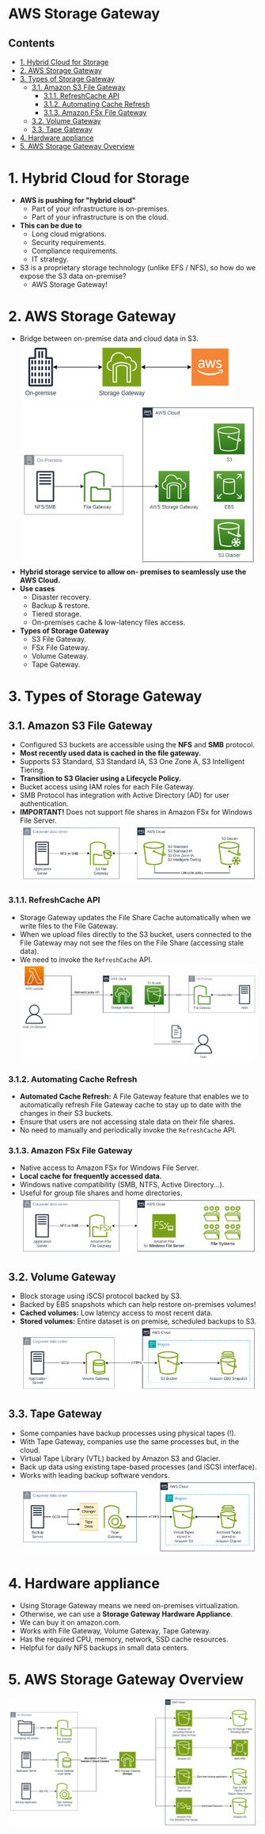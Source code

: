 # AWS Storage Gateway <!-- omit in toc -->

## Contents <!-- omit in toc -->

- [1. Hybrid Cloud for Storage](#1-hybrid-cloud-for-storage)
- [2. AWS Storage Gateway](#2-aws-storage-gateway)
- [3. Types of Storage Gateway](#3-types-of-storage-gateway)
  - [3.1. Amazon S3 File Gateway](#31-amazon-s3-file-gateway)
    - [3.1.1. RefreshCache API](#311-refreshcache-api)
    - [3.1.2. Automating Cache Refresh](#312-automating-cache-refresh)
    - [3.1.3. Amazon FSx File Gateway](#313-amazon-fsx-file-gateway)
  - [3.2. Volume Gateway](#32-volume-gateway)
  - [3.3. Tape Gateway](#33-tape-gateway)
- [4. Hardware appliance](#4-hardware-appliance)
- [5. AWS Storage Gateway Overview](#5-aws-storage-gateway-overview)

# 1. Hybrid Cloud for Storage

- **AWS is pushing for "hybrid cloud"**
  - Part of your infrastructure is on-premises.
  - Part of your infrastructure is on the cloud.
- **This can be due to**
  - Long cloud migrations.
  - Security requirements.
  - Compliance requirements.
  - IT strategy.
- S3 is a proprietary storage technology (unlike EFS / NFS), so how do we expose the S3 data on-premise?
  - AWS Storage Gateway!

# 2. AWS Storage Gateway

- Bridge between on-premise data and cloud data in S3.
  ![AWS Storage Gateway Diagram](/Images/Storage/AWSStorageGatewayDiagram.png)
  ![AWS Storage Gateway](/Images//Storage/AWSStorageGateway.png)
- **Hybrid storage service to allow on- premises to seamlessly use the AWS Cloud.**
- **Use cases**
  - Disaster recovery.
  - Backup & restore.
  - Tiered storage.
  - On-premises cache & low-latency files access.
- **Types of Storage Gateway**
  - S3 File Gateway.
  - FSx File Gateway.
  - Volume Gateway.
  - Tape Gateway.

# 3. Types of Storage Gateway

## 3.1. Amazon S3 File Gateway

- Configured S3 buckets are accessible using the **NFS** and **SMB** protocol.
- **Most recently used data is cached in the file gateway.**
- Supports S3 Standard, S3 Standard IA, S3 One Zone A, S3 Intelligent Tiering.
- **Transition to S3 Glacier using a Lifecycle Policy.**
- Bucket access using IAM roles for each File Gateway.
- SMB Protocol has integration with Active Directory (AD) for user authentication.
- **IMPORTANT!** Does not support file shares in Amazon FSx for Windows File Server.
  ![AWS Storage Gateway - Amazon S3 File Gateway](/Images/Storage/AWSStorageGatewayAmazonS3FileGateway.png)

### 3.1.1. RefreshCache API

- Storage Gateway updates the File Share Cache automatically when we write files to the File Gateway.
- When we upload files directly to the S3 bucket, users connected to the File Gateway may not see the files on the File Share (accessing stale data).
- We need to invoke the `RefreshCache` API.
  ![AWS Storage Gateway RefreshCache API](/Images/Storage/AWSStorageGatewayRefreshCacheAPI.png)

### 3.1.2. Automating Cache Refresh

- **Automated Cache Refresh:** A File Gateway feature that enables we to automatically refresh File Gateway cache to stay up to date with the changes in their S3 buckets.
- Ensure that users are not accessing stale data on their file shares.
- No need to manually and periodically invoke the `RefreshCache` API.

### 3.1.3. Amazon FSx File Gateway

- Native access to Amazon FSx for Windows File Server.
- **Local cache for frequently accessed data.**
- Windows native compatibility (SMB, NTFS, Active Directory...).
- Useful for group file shares and home directories.
  ![AWS Storage Gateway - Amazon FSx File Gateway](/Images/Storage/AWSStorageGatewayAmazonFSxFileGateway.png)

## 3.2. Volume Gateway

- Block storage using iSCSI protocol backed by S3.
- Backed by EBS snapshots which can help restore on-premises volumes!
- **Cached volumes:** Low latency access to most recent data.
- **Stored volumes:** Entire dataset is on premise, scheduled backups to S3.
  ![AWS Storage Gateway - Volume Gateway](/Images/Storage/AWSStorageGatewayVolumeGateway.png)

## 3.3. Tape Gateway

- Some companies have backup processes using physical tapes (!).
- With Tape Gateway, companies use the same processes but, in the cloud.
- Virtual Tape Library (VTL) backed by Amazon S3 and Glacier.
- Back up data using existing tape-based processes (and iSCSI interface).
- Works with leading backup software vendors.
  ![AWS Storage Gateway - Tape Gateway](/Images/Storage/AWSStorageGatewayTapeGateway.png)

# 4. Hardware appliance

- Using Storage Gateway means we need on-premises virtualization.
- Otherwise, we can use a **Storage Gateway Hardware Appliance**.
- We can buy it on amazon.com.
- Works with File Gateway, Volume Gateway, Tape Gateway.
- Has the required CPU, memory, network, SSD cache resources.
- Helpful for daily NFS backups in small data centers.

# 5. AWS Storage Gateway Overview

![AWS Storage Gateway Overview](/Images/Storage/AWSStorageGatewayOverview.png)
